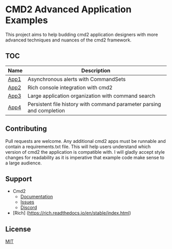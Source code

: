 # CMD2 Advanced Application Examples

This project aims to help budding cmd2 application designers with more advanced techniques and nuances of the cmd2 framework. 

## TOC
| Name | Description                          |
|------|--------------------------------------|
| [App1](app1/README.md) | Asynchronous alerts with CommandSets |
| [App2](app2) | Rich console integration with cmd2|
| [App3](app3) | Large application organization with command search |
| [App4](app4) | Persistent file history with command parameter parsing and completion|


## Contributing
Pull requests are welcome. Any additional cmd2 apps must be runnable and contain a requirements.txt file. This will help users understand which version of cmd2 the application is compatible with. I will gladly accept style changes for readability as it is imperative that example code make sense to a large audience.

## Support
* Cmd2
  * [Documentation](https://cmd2.readthedocs.io/en/stable/)
  * [Issues](https://github.com/python-cmd2/cmd2/issues)
  * [Discord](https://discord.gg/Kd5Kw6aW9N)
* [Rich] (https://rich.readthedocs.io/en/stable/index.html)
  
## License
[MIT](https://choosealicense.com/licenses/mit/)